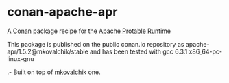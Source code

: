 # conan-apache-apr
A [Conan](https://conan.io) package recipe for the [Apache Protable Runtime](https://apr.apache.org/)

This package is published on the public conan.io repository as apache-apr/1.5.2@mkovalchik/stable and has been
tested with gcc 6.3.1 x86_64-pc-linux-gnu


.- Built on top of [mkovalchik](https://github.com/mkovalchik/conan-apache-apr) one.
